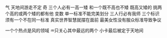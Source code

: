 气 天地间游走不定
奇 三个人必有一高一矮 和一个既不高也不矮 既高又矮的
挑两个高的或两个矮的都有他
变数 单一标准不能完美划分
三人行必有我师 三个标识须有一个不在同一标准
真实世界智慧就摆在面前
最美女性没有服众标准导致争议

一个个热点是风的领域 ♒︎只关心其中最远的两个
小卡最后被定于天地间
